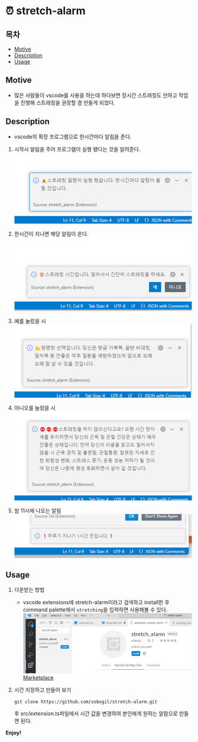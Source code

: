 # ⏰ stretch-alarm



## 목차

- [Motive](#introduction)
- [Description](#installation)
- [Usage](#usage)

## Motive <a name="introduction"></a>

* 많은 사람들이 vscode를 사용을 하는데 하다보면 장시간 스트레칭도 안하고 작업을 진행해 스트레칭을 권장할 겸 만들게 되었다.

## Description <a name="installation"></a>

* vscode의 확장 프로그램으로 한시간마다 알림을 준다.

1. 시작시 알림을 주어 프로그램이 실행 됐다는 것을 알려준다.  
![시작알림](./image/start.png)

2. 한시간이 지나면 해당 알림이 온다.  
![스트레칭](./image/result.png)

3. 예를 눌렀을 시  
![예](./image/result_yes.png) 

4. 아니오를 눌렀을 시  
![아니오](./image/result_no.png)

5. 밤 11시에 나오는 알림  
![밤 11시](./image/pm11.png)
## Usage <a name="usage"></a>

1. 다운받는 방법
    * vscode extensions에 stretch-alarm이라고 검색하고 install한 후 command palette에서 `stretching`을 입력하면 사용해볼 수 있다.   
    ![다운](./image/alarm.png)
[Marketplace](https://marketplace.visualstudio.com/items?itemName=sobogil.stretch-alarm&ssr=false#review-details)

2. 시간 지정하고 만들어 보기
    ```
    git clone https://github.com/sobogil/stretch-alarm.git
    ```
    후 src/extension.ts파일에서 시간 값을 변경하여 본인에게 원하는 알람으로 만들면 된다.   

**Enjoy!**
